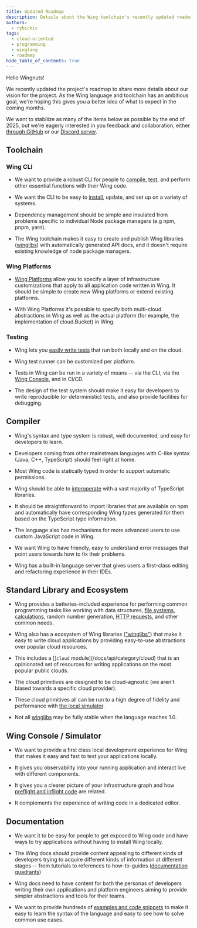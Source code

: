 ```yaml
---
title: Updated Roadmap
description: Details about the Wing toolchain's recently updated roadmap
authors:
  - rybickic
tags:
  - cloud-oriented
  - programming
  - winglang
  - roadmap
hide_table_of_contents: true
---
```


Hello Wingnuts!

We recently updated the project's roadmap to share more details about our vision for the project. As the Wing language and toolchain has an ambitious goal, we're hoping this gives you a better idea of what to expect in the coming months.

We want to stabilize as many of the items below as possible by the end of 2025, but we're eagerly interested in you feedback and collaboration, either [through GitHub](https://github.com/winglang/wing) or our [Discord server](https://t.winglang.io/discord).

## Toolchain

### Wing CLI

- We want to provide a robust CLI for people to [compile](/docs/platforms/platforms), [test](/docs/concepts/tests), and perform other essential functions with their Wing code.

- We want the CLI to be easy to [install](/docs/#install), update, and set up on a variety of systems.

- Dependency management should be simple and insulated from problems specific to individual Node package managers (e.g npm, pnpm, yarn).

- The Wing toolchain makes it easy to create and publish Wing libraries ([winglibs](/docs/winglibs/what-are-winglibs)) with automatically generated API docs, and it doesn't require existing knowledge of node package managers.

### Wing Platforms

- [Wing Platforms](/docs/platforms/platforms) allow you to specify a layer of infrastructure customizations that apply to all application code written in Wing. It should be simple to create new Wing platforms or extend existing platforms.

- With Wing Platforms it's possible to specify both multi-cloud abstractions in Wing as well as the actual platform (for example, the implementation of cloud.Bucket) in Wing.

### Testing

- Wing lets you [easily write tests](/docs/concepts/tests) that run both locally and on the cloud.

- Wing test runner can be customized per platform.

- Tests in Wing can be run in a variety of means -- via the CLI, via the [Wing Console](/docs/tools/wing-console), and in CI/CD.

- The design of the test system should make it easy for developers to write reproducible (or deterministic) tests, and also provide facilities for debugging.

## Compiler

- Wing's syntax and type system is robust, well documented, and easy for developers to learn.

- Developers coming from other mainstream languages with C-like syntax (Java, C++, TypeScript) should feel right at home.

- Most Wing code is statically typed in order to support automatic permissions.

- Wing should be able to [interoperate](/docs/faq/why-start-with-js-interop) with a vast majority of TypeScript libraries.

- It should be straightforward to import libraries that are available on npm and automatically have corresponding Wing types generated for them based on the TypeScript type information.

- The language also has mechanisms for more advanced users to use custom JavaScript code in Wing.

- We want Wing to have friendly, easy to understand error messages that point users towards how to fix their problems.

- Wing has a built-in language server that gives users a first-class editing and refactoring experience in their IDEs.

## Standard Library and Ecosystem

- Wing provides a batteries-included experience for performing common programming tasks like working with data structures, [file systems](/docs/api/standard-library/fs/api-reference), [calculations](/docs/api/standard-library/math/api-reference), random number generation, [HTTP requests](/docs/api/standard-library/http/api-reference), and other common needs.

- Wing also has a ecosystem of Wing libraries (["winglibs"](/docs/winglibs/what-are-winglibs)) that make it easy to write cloud applications by providing easy-to-use abstractions over popular cloud resources.

- This includes a []`cloud` module](/docs/api/category/cloud) that is an opinionated set of resources for writing applications on the most popular public clouds.

- The cloud primitives are designed to be cloud-agnostic (we aren't biased towards a specific cloud provider).

- These cloud primitives all can be run to a high degree of fidelity and performance with [the local simulator](/docs/platforms/sim).

- Not all [winglibs](/docs/winglibs/what-are-winglibs) may be fully stable when the language reaches 1.0.

## Wing Console / Simulator

- We want to provide a first class local development experience for Wing that makes it easy and fast to test your applications locally.

- It gives you observability into your running application and interact live with different components.

- It gives you a clearer picture of your infrastructure graph and how [preflight and inflight code](/docs/concepts/inflights) are related.

- It complements the experience of writing code in a dedicated editor.

## Documentation

- We want it to be easy for people to get exposed to Wing code and have ways to try applications without having to install Wing locally.

- The Wing docs should provide content appealing to different kinds of developers trying to acquire different kinds of information at different stages -- from tutorials to references to how-to-guides ([documentation quadrants](https://docs.divio.com/documentation-system/))

- Wing docs need to have content for both the personas of developers writing their own applications and platform engineers aiming to provide simpler abstractions and tools for their teams.

- We want to provide hundreds of [examples and code snippets](/docs/examples) to make it easy to learn the syntax of the language and easy to see how to solve common use cases.
